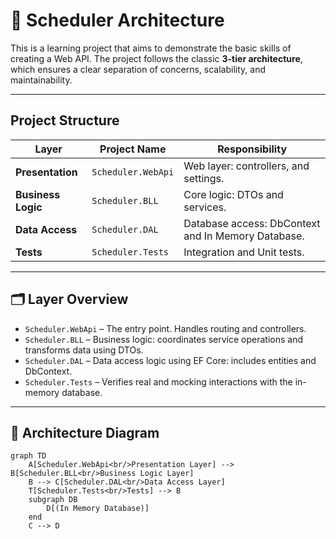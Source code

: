 # 🔧 Scheduler Architecture

This is a learning project that aims to demonstrate the basic skills of creating a Web API. The project follows the classic **3-tier architecture**, which ensures a clear separation of concerns, scalability, and maintainability.

---

## Project Structure

| Layer            | Project Name   | Responsibility                                      |
|------------------|----------------|-----------------------------------------------------|
| **Presentation** | `Scheduler.WebApi`     | Web layer: controllers, and settings. |
| **Business Logic** | `Scheduler.BLL`       | Core logic: DTOs and services.    |
| **Data Access**  | `Scheduler.DAL`        | Database access: DbContext and In Memory Database. |
| **Tests**        | `Scheduler.Tests`      | Integration and Unit tests.                 |

---

## 🗂 Layer Overview

- `Scheduler.WebApi` – The entry point. Handles routing and controllers.
- `Scheduler.BLL` – Business logic: coordinates service operations and transforms data using DTOs.
- `Scheduler.DAL` – Data access logic using EF Core: includes entities and DbContext.
- `Scheduler.Tests` – Verifies real and mocking interactions with the in-memory database.

---

## 📐 Architecture Diagram

```mermaid
graph TD
    A[Scheduler.WebApi<br/>Presentation Layer] --> B[Scheduler.BLL<br/>Business Logic Layer]
    B --> C[Scheduler.DAL<br/>Data Access Layer]
    T[Scheduler.Tests<br/>Tests] --> B
    subgraph DB
        D[(In Memory Database)]
    end
    C --> D
